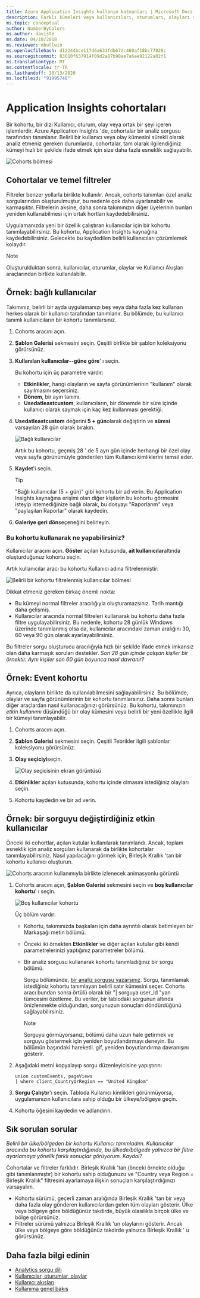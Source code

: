 ```yaml
---
title: Azure Application Insights kullanım katmanları | Microsoft Docs
description: Farklı kümeleri veya kullanıcıları, oturumları, olayları veya ortak bir şeyi içeren işlemleri çözümleyin
ms.topic: conceptual
author: NumberByColors
ms.author: daviste
ms.date: 04/10/2018
ms.reviewer: mbullwin
ms.openlocfilehash: d12244bce117d6a631fdb67dc460af18bc77028c
ms.sourcegitcommit: 83610f637914f09d2a87b98ae7a6ae92122a02f1
ms.translationtype: MT
ms.contentlocale: tr-TR
ms.lasthandoff: 10/13/2020
ms.locfileid: "91995748"
---
```

# <a name="application-insights-cohorts"></a>Application Insights cohortaları

Bir kohortu, bir dizi Kullanıcı, oturum, olay veya ortak bir şeyi içeren işlemlerdir. Azure Application Insights 'de, cohortalar bir analiz sorgusu tarafından tanımlanır. Belirli bir kullanıcı veya olay kümesini sürekli olarak analiz etmeniz gereken durumlarda, cohortalar, tam olarak ilgilendiğiniz kümeyi hızlı bir şekilde ifade etmek için size daha fazla esneklik sağlayabilir.

![Cohorts bölmesi](./media/usage-cohorts/001.png)

## <a name="cohorts-versus-basic-filters"></a>Cohortalar ve temel filtreler

Filtreler benzer yollarla birlikte kullanılır. Ancak, cohorts tanımları özel analiz sorgularından oluşturulmuştur, bu nedenle çok daha uyarlanabilir ve karmaşıktır. Filtrelerin aksine, daha sonra takımınızın diğer üyelerinin bunları yeniden kullanabilmesi için ortak hortları kaydedebilirsiniz.

Uygulamanızda yeni bir özellik çalıştıran kullanıcılar için bir kohortu tanımlayabilirsiniz. Bu kohortu, Application Insights kaynağına kaydedebilirsiniz. Gelecekte bu kaydedilen belirli kullanıcıları çözümlemek kolaydır.

> [!NOTE]
> Oluşturulduktan sonra, kullanıcılar, oturumlar, olaylar ve Kullanıcı Akışları araçlarından birlikte kullanılabilir.

## <a name="example-engaged-users"></a>Örnek: bağlı kullanıcılar

Takımınız, belirli bir ayda uygulamanızı beş veya daha fazla kez kullanan herkes olarak bir kullanıcı tarafından tanımlanır. Bu bölümde, bu kullanıcı tanımlı kullanıcıların bir kohortu tanımlarsınız.

1. Cohorts aracını açın.

2. **Şablon Galerisi** sekmesini seçin. Çeşitli birlikte bir şablon koleksiyonu görürsünüz.

3. **Kullanılan kullanıcılar--güne göre**' ı seçin.

    Bu kohortu için üç parametre vardır:
    * **Etkinlikler**, hangi olayların ve sayfa görünümlerinin "kullanım" olarak sayılmasını seçersiniz.
    * **Dönem**, bir ayın tanımı.
    * **Usedatleastcustom**, kullanıcıların, bir dönemde bir süre içinde kullanıcı olarak saymak için kaç kez kullanması gerektiği.

4. **Usedatleastcustom** değerini **5 + gün**olarak değiştirin ve **süresi** varsayılan 28 gün olarak bırakın.

    ![Bağlı kullanıcılar](./media/usage-cohorts/003.png)

    Artık bu kohortu, geçmiş 28 ' de 5 ayrı gün içinde herhangi bir özel olay veya sayfa görünümüyle gönderilen tüm Kullanıcı kimliklerini temsil eder.

5. **Kaydet**'i seçin.

   > [!TIP]
   > "Bağlı kullanıcılar (5 + gün)" gibi kohortu bir ad verin. Bu Application Insights kaynağına erişimi olan diğer kişilerin bu kohortu görmesini isteyip istemediğinize bağlı olarak, bu dosyayı "Raporlarım" veya "paylaşılan Raporlar" olarak kaydedin.

6. **Galeriye geri dön**seçeneğini belirleyin.

### <a name="what-can-you-do-by-using-this-cohort"></a>Bu kohortu kullanarak ne yapabilirsiniz?

Kullanıcılar aracını açın. **Göster** açılan kutusunda, **ait kullanıcılar**altında oluşturduğunuz kohortu seçin.

Artık kullanıcılar aracı bu kohortu Kullanıcı adına filtrelenmiştir:

![Belirli bir kohortu filtrelenmiş kullanıcılar bölmesi](./media/usage-cohorts/004.png)

Dikkat etmeniz gereken birkaç önemli nokta:

* Bu kümeyi normal filtreler aracılığıyla oluşturamazsınız. Tarih mantığı daha gelişmiş.
* Kullanıcılar aracında normal filtreleri kullanarak bu kohortu daha fazla filtre uygulayabilirsiniz. Bu nedenle, kohortu 28 günlük Windows üzerinde tanımlanmış olsa da, kullanıcılar aracındaki zaman aralığını 30, 60 veya 90 gün olarak ayarlayabilirsiniz.

Bu filtreler sorgu oluşturucu aracılığıyla hızlı bir şekilde ifade etmek imkansız olan daha karmaşık soruları destekler. _Son 28 gün içinde çalışan kişiler bir örnektir. Aynı kişiler son 60 gün boyunca nasıl davranır?_

## <a name="example-events-cohort"></a>Örnek: Event kohortu

Ayrıca, olayların birlikte da kullanılabilmesini sağlayabilirsiniz. Bu bölümde, olaylar ve sayfa görünümlerinin bir kohortu tanımlarsınız. Daha sonra bunları diğer araçlardan nasıl kullanacağınızı görürsünüz. Bu kohortu, takımınızın _etkin kullanımı_ düşündüğü bir olay kümesini veya belirli bir yeni özellikle ilgili bir kümeyi tanımlayabilir.

1. Cohorts aracını açın.

2. **Şablon Galerisi** sekmesini seçin. Çeşitli Tebrikler ilgili şablonlar koleksiyonu görürsünüz.

3. **Olay seçiciyi**seçin.

    ![Olay seçicisinin ekran görüntüsü](./media/usage-cohorts/006.png)

4. **Etkinlikler** açılan kutusunda, kohortu içinde olmasını istediğiniz olayları seçin.

5. Kohortu kaydedin ve bir ad verin.

## <a name="example-active-users-where-you-modify-a-query"></a>Örnek: bir sorguyu değiştirdiğiniz etkin kullanıcılar

Önceki iki cohortlar, açılan kutular kullanılarak tanımlandı. Ancak, toplam esneklik için analiz sorguları kullanarak da birlikte kohortalar tanımlayabilirsiniz. Nasıl yapılacağını görmek için, Birleşik Krallık 'tan bir kohortu kullanıcı oluşturun.

![Cohorts aracının kullanımıyla birlikte izlenecek animasyonlu görüntü](./media/usage-cohorts/cohorts0001.gif)

1. Cohorts aracını açın, **Şablon Galerisi** sekmesini seçin ve **boş kullanıcılar kohortu**' ı seçin.

    ![Boş kullanıcılar kohortu](./media/usage-cohorts/001.png)

    Üç bölüm vardır:
   * Kohortu, takımınızda başkaları için daha ayrıntılı olarak betimleyen bir Markaşağı metin bölümü.

   * Önceki iki örnekten **Etkinlikler** ve diğer açılan kutular gibi kendi parametrelerinizi yaptığınız parametreler bölümü.

   * Bir analiz sorgusu kullanarak kohortu tanımladığınız bir sorgu bölümü.

     Sorgu bölümünde, [bir analiz sorgusu yazarsınız](/azure/kusto/query). Sorgu, tanımlamak istediğiniz kohortu tanımlayan belirli satır kümesini seçer. Cohorts aracı bundan sonra örtülü olarak bir "| sorguya user_Id "yan tümcesini özetleme. Bu veriler, bir tablodaki sorgunun altında önizlenmekte olduğundan, sorgunuzun sonuçları döndürdüğünü sağlayabilirsiniz.

     > [!NOTE]
     > Sorguyu görmüyorsanız, bölümü daha uzun hale getirmek ve sorguyu göstermek için yeniden boyutlandırmayı deneyin. Bu bölümün başındaki hareketli. gif, yeniden boyutlandırma davranışını gösterir.

2. Aşağıdaki metni kopyalayıp sorgu düzenleyicisine yapıştırın:

    ```KQL
    union customEvents, pageViews
    | where client_CountryOrRegion == "United Kingdom"
    ```

3. **Sorgu Çalıştır**'ı seçin. Tabloda Kullanıcı kimlikleri görünmüyorsa, uygulamanızın kullanıcılara sahip olduğu bir ülkeye/bölgeye geçin.

4. Kohortu öğesini kaydedin ve adlandırın.

## <a name="frequently-asked-questions"></a>Sık sorulan sorular

_Belirli bir ülke/bölgeden bir kohortu Kullanıcı tanımladım. Kullanıcılar aracında bu kohortu karşılaştırdığımda, bu ülkede/bölgede yalnızca bir filtre ayarlamaya yönelik farklı sonuçlar görüyorum. Kaydol?_

Cohortalar ve filtreler farklıdır. Birleşik Krallık 'tan (önceki örnekte olduğu gibi tanımlanmıştır) bir kohortu sahip olduğunuzu ve "Country veya Region = Birleşik Krallık" filtresini ayarlamaya ilişkin sonuçları karşılaştırdığınızı varsayalım.

* Kohortu sürümü, geçerli zaman aralığında Birleşik Krallık 'tan bir veya daha fazla olay gönderen kullanıcılardan gelen tüm olayları gösterir. Ülke veya bölgeye göre böldüğünüz takdirde, büyük olasılıkla birçok ülke ve bölge görürsünüz.
* Filtreler sürümü yalnızca Birleşik Krallık 'un olaylarını gösterir. Ancak ülke veya bölgeye göre böldüğünüz takdirde yalnızca Birleşik Krallık ' u görürsünüz.

## <a name="learn-more"></a>Daha fazla bilgi edinin

* [Analytics sorgu dili](../log-query/get-started-portal.md?toc=%252fazure%252fazure-monitor%252ftoc.json)
* [Kullanıcılar, oturumlar, olaylar](usage-segmentation.md)
* [Kullanıcı akışları](usage-flows.md)
* [Kullanıma genel bakış](usage-overview.md)